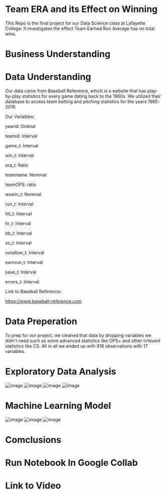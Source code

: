 # Team ERA and its Effect on Winning
This Repo is the final project for our Data Science class at Lafayette College. It investigates the effect Team Earned Run Average has on total wins.

# Business Understanding

# Data Understanding
Our data came from Baseball Reference, which is a website that has play-by-play statistics for every game dating back to the 1960s. We utilized their database to access team batting and pitching statistics for the years 1985-2016.

Our Variables:

yearid: Ordinal

teamid: Interval

game_t: Interval

win_t: Interval

era_t: Ratio

teamname: Nominal

teamOPS: ratio

wswin_t: Nominal

run_t: Interval

hit_t: Interval

hr_t: Interval

bb_t: Interval

so_t: Interval

runallow_t: Interval

earnrun_t: Interval

save_t: Interval

errors_t: Interval

Link to Baseball Reference:

https://www.baseball-reference.com
# Data Preperation
To prep for our project, we cleaned that data by dropping variables we didn't need such as some advanced statistics like OPS+ and other irrlevant statistics like CS. All in all we ended up with 918 observations with 17 variables.

# Exploratory Data Analysis

![image](https://user-images.githubusercontent.com/75323832/146481717-015a08e1-36c4-4670-938f-d79096ee7828.png)
![image](https://user-images.githubusercontent.com/75323832/146481752-8575a2ea-c1bc-4bb2-9885-454b5db5afd1.png)
![image](https://user-images.githubusercontent.com/75323832/146481769-24b971fb-f0d7-498e-9897-49376c84b0b7.png)
![image](https://user-images.githubusercontent.com/75323832/146481785-bd9042c7-9a60-4a3d-86ab-019c46254ec8.png)



# Machine Learning Model
![image](https://user-images.githubusercontent.com/75323832/146481807-c2472479-b783-4176-be17-99b7b551759a.png)
![image](https://user-images.githubusercontent.com/75323832/146481826-a71c75fe-570b-4939-80b4-62b6655332d1.png)
![image](https://user-images.githubusercontent.com/75323832/146481870-97096cb1-c8c0-4408-ba5d-117bf3a63ab3.png)


# Comclusions

# Run Notebook In Google Collab

# Link to Video


